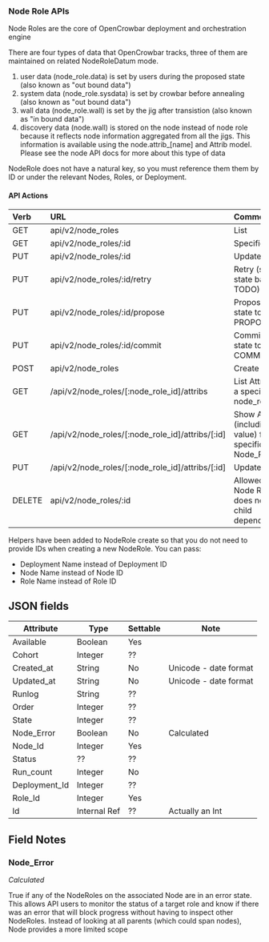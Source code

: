 ### Node Role APIs

Node Roles are the core of OpenCrowbar deployment and orchestration engine

There are four types of data that OpenCrowbar tracks, three of them
are maintained on related NodeRoleDatum mode.

1. user data (node_role.data) is set by users during the proposed
state (also known as "out bound data")
2. system data (node_role.sysdata) is set by crowbar before annealing
(also known as "out bound data")
3. wall data (node_role.wall) is set by the jig after transistion
(also known as "in bound data")
4. discovery data (node.wall) is stored on the node instead of node
   role because it reflects node information aggregated from all the
   jigs.  This information is available using the node.attrib_[name]
   and Attrib model.  Please see the node API docs for more about this
   type of data

NodeRole does not have a natural key, so you must reference them them
by ID or under the relevant Nodes, Roles, or Deployment.

#### API Actions

| Verb | URL | Comments |
|:------|:-----------------------|:----------------|
| GET  |api/v2/node_roles | List |
| GET  |api/v2/node_roles/:id | Specific Item |
| PUT  |api/v2/node_roles/:id | Update Item |
| PUT  |api/v2/node_roles/:id/retry | Retry (sets state back to TODO) |
| PUT  |api/v2/node_roles/:id/propose | Propose (sets state to PROPOSED) |
| PUT  |api/v2/node_roles/:id/commit | Commit (sets state to COMMIT) |
| POST  |api/v2/node_roles | Create Item |
| GET  | /api/v2/node_roles/[:node_role_id]/attribs  |  List Attribs for a specific node_role |
| GET  | /api/v2/node_roles/[:node_role_id]/attribs/[:id]  | Show Attrib (including value) for a specific Node_Role |
| PUT  | /api/v2/node_roles/[:node_role_id]/attribs/[:id]  | Update Attrib |
| DELETE | api/v2/node_roles/:id | Allowed if Node Role does not have child dependencies |

Helpers have been added to NodeRole create so that you do not need to
provide IDs when creating a new NodeRole.  You can pass:

* Deployment Name instead of Deployment ID
* Node Name instead of Node ID
* Role Name instead of Role ID

## JSON fields

|Attribute|Type|Settable|Note|
|---------|----|--------|----|
|Available|Boolean|Yes||
|Cohort|Integer|??||
|Created_at|String|No|Unicode - date format|
|Updated_at|String|No|Unicode - date format|
|Runlog|String|??||
|Order|Integer|??||
|State|Integer|??||
|Node_Error|Boolean|No|Calculated|
|Node_Id|Integer|Yes||
|Status|??|??||
|Run_count|Integer|No||
|Deployment_Id|Integer|??||
|Role_Id|Integer|Yes||
|Id|Internal Ref|??|Actually an Int|

## Field Notes

### Node_Error

_Calculated_

True if any of the NodeRoles on the associated Node are in an error state.  This allows API users to monitor the status of a target role and know if there was an error that will block progress without having to inspect other NodeRoles.  Instead of looking at all parents (which could span nodes), Node provides a more limited scope
